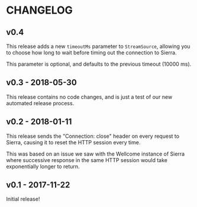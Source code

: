 # CHANGELOG

## v0.4

This release adds a new `timeoutMs` parameter to `StreamSource`, allowing you
to choose how long to wait before timing out the connection to Sierra.

This parameter is optional, and defaults to the previous timeout (10000 ms).

## v0.3 - 2018-05-30

This release contains no code changes, and is just a test of our new automated
release process.

## v0.2 - 2018-01-11

This release sends the "Connection: close" header on every request to Sierra,
causing it to reset the HTTP session every time.

This was based on an issue we saw with the Wellcome instance of Sierra where
successive response in the same HTTP session would take exponentially longer
to return.

## v0.1 - 2017-11-22

Initial release!
